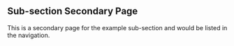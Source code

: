 ## Sub-section Secondary Page

This is a secondary page for the example sub-section and would be listed in the navigation.
